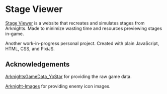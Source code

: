 # Stage Viewer

[Stage Viewer](https://awedtan.github.io/stage-viewer/) is a website that recreates and simulates stages from Arknights. Made to minimize wasting time and resources previewing stages in-game. 

Another work-in-progress personal project. Created with plain JavaScript, HTML, CSS, and PixiJS.

## Acknowledgements

[ArknightsGameData_YoStar](https://github.com/Kengxxiao/ArknightsGameData_YoStar) for providing the raw game data.

[Arknight-Images](https://github.com/Aceship/Arknight-Images) for providing enemy icon images.
